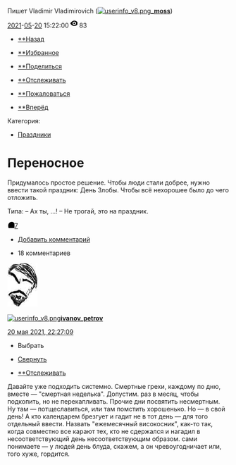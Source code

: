 Пишет Vladimir Vladimirovich ([![userinfo_v8.png](userinfo_v8-1.png)](https://users.livejournal.com/-moss/profile)[**_moss**](https://users.livejournal.com/-moss/))

 [2021](https://users.livejournal.com/-moss/2021/)-[05](https://users.livejournal.com/-moss/2021/05/)-[20](https://users.livejournal.com/-moss/2021/05/20/) 15:22:00    ![](data:image/svg+xml,%3csvg%20xmlns='http://www.w3.org/2000/svg'%20class='svgicon%20flaticon%20view-counter__icon%20js-evernote-checked'%20width='16'%20height='16'%20data-evernote-id='253'%3e%20%3cpath%20d='M0%206s2.304%206%209%206c6.064%200%209-5.977%209-5.977S15.04%200%209%200C3.053%200%200%206%200%206zm9%204c-2.322%200-4-1.75-4-4s1.678-4%204-4%204%201.75%204%204-1.678%204-4%204zm0-6c-1.105.002-2%20.93-2%202%200%201.07.895%202%202%202s2-.93%202-2c0-1.072-.895-2.002-2-2z'%3e%3c/path%3e%20%3c/svg%3e)  83

- [**Назад](https://www.livejournal.com/go.bml?journal=_moss&itemid=1688785&dir=prev)

- [**Избранное](https://www.livejournal.com/tools/memadd.bml?journal=_moss&itemid=1688785)

- [**Поделиться](#)

- [**Отслеживать](https://www.livejournal.com/manage/subscriptions/entry.bml?journal=_moss&itemid=1688785)

- [**Пожаловаться](https://www.livejournal.com/tools/content_flag.bml?user=_moss&itemid=1688785)

- [**Вперёд](https://www.livejournal.com/go.bml?journal=_moss&itemid=1688785&dir=next)

 Категория:

- [Праздники](https://www.livejournal.com/category/prazdniki?utm_source=post)

#  Переносное

Придумалось простое решение. Чтобы люди стали добрее, нужно ввести такой праздник: День Злобы. Чтобы всё нехорошее было до чего отложить.

Типа:
– Ах ты, ...!
– Не трогай, это на праздник.

[![](data:image/svg+xml,%3csvg%20xmlns='http://www.w3.org/2000/svg'%20class='svgicon%20flaticon%20flaticon--like%20js-evernote-checked'%20width='16'%20height='16'%20data-evernote-id='815'%3e%20%3cpath%20d='M16%205.867C14.754%203.2%2012.439%201.778%209.945%201.778c-4.453%200-10.153%204.089-7.481%2013.333C5.134%2024.533%2016%2030.222%2016%2030.222s11.042-5.689%2013.536-15.111c2.672-9.244-3.028-13.333-7.481-13.333-2.492%200-4.809%201.422-6.055%204.089z'%3e%3c/path%3e%20%3c/svg%3e)](https://users.livejournal.com/-moss/1688785.html#)[7](https://users.livejournal.com/-moss/1688785.html#)

- [Добавить комментарий](https://users.livejournal.com/-moss/1688785.html?mode=reply#add_comment)

- 18 комментариев

 [![3659258](../_resources/3659258)](https://ivanov-petrov.livejournal.com/)

[![userinfo_v8.png](userinfo_v8-1.png)](https://ivanov-petrov.livejournal.com/profile)[**ivanov_petrov**](https://ivanov-petrov.livejournal.com/)

 [20 мая 2021, 22:27:09](https://users.livejournal.com/-moss/1688785.html?thread=16222417#t16222417)

- Выбрать

- [Свернуть](https://users.livejournal.com/-moss/1688785.html?thread=16222417#t16222417)

- [**Отслеживать](https://www.livejournal.com/manage/subscriptions/comments.bml?talkid=16222417&journal=_moss)

Давайте уже подходить системно. Смертные грехи, каждому по дню, вместе — "смертная неделька". Допустим. раз в месяц, чтобы подкопить, но не перекапливать. Прочие дни посвятить несмертным. Ну там — потщеславиться, или там помстить хорошенько. Но — в свой день! А кто календарем брезгует и гадит не в тот день — для того отдельный ввести. Назвать "ежемесячный високосник", как-то так, когда совместно все карают тех, кто не сдержался и нагадил в несоответствующий день несоответствующим образом. сами понимаете — у людей день блуда, скажем, а он чревоугодничает или, того хуже, гордится.

<div style="display: none;">  </div>

<div style="display: none;">  </div>